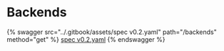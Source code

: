 # Backends

{% swagger src="../.gitbook/assets/spec v0.2.yaml" path="/backends" method="get" %}
[spec v0.2.yaml](<../.gitbook/assets/spec v0.2.yaml>)
{% endswagger %}

